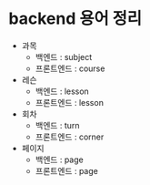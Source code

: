 # backend 용어 정리

- 과목
  - 백엔드 : subject
  - 프론트엔드 : course
- 레슨
  - 백엔드 : lesson
  - 프론트엔드 : lesson
- 회차
  - 백엔드 : turn
  - 프론트엔드 : corner
- 페이지
  - 백엔드 : page
  - 프론트엔드 : page
